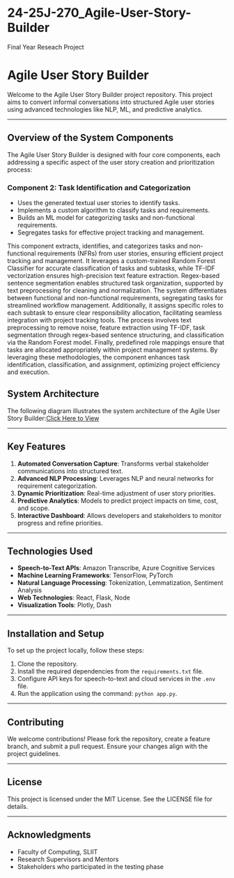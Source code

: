# 24-25J-270_Agile-User-Story-Builder
Final Year Reseach Project
# Agile User Story Builder

Welcome to the Agile User Story Builder project repository. This project aims to convert informal conversations into structured Agile user stories using advanced technologies like NLP, ML, and predictive analytics.

---

## Overview of the System Components

The Agile User Story Builder is designed with four core components, each addressing a specific aspect of the user story creation and prioritization process:



### **Component 2: Task Identification and Categorization**
- Uses the generated textual user stories to identify tasks.
- Implements a custom algorithm to classify tasks and requirements.
- Builds an ML model for categorizing tasks and non-functional requirements.
- Segregates tasks for effective project tracking and management.

This component extracts, identifies, and categorizes tasks and non-functional requirements (NFRs) from user stories, ensuring efficient project tracking and management. It leverages a custom-trained Random Forest Classifier for accurate classification of tasks and subtasks, while TF-IDF vectorization ensures high-precision text feature extraction. Regex-based sentence segmentation enables structured task organization, supported by text preprocessing for cleaning and normalization. The system differentiates between functional and non-functional requirements, segregating tasks for streamlined workflow management. Additionally, it assigns specific roles to each subtask to ensure clear responsibility allocation, facilitating seamless integration with project tracking tools. The process involves text preprocessing to remove noise, feature extraction using TF-IDF, task segmentation through regex-based sentence structuring, and classification via the Random Forest model. Finally, predefined role mappings ensure that tasks are allocated appropriately within project management systems. By leveraging these methodologies, the component enhances task identification, classification, and assignment, optimizing project efficiency and execution.

## System Architecture

The following diagram illustrates the system architecture of the Agile User Story Builder:[Click Here to View](https://drive.google.com/file/d/1c32_GP-WuX-dX_VAARy7qzemaC3o61Ax/view?usp=sharing)





---

## Key Features
1. **Automated Conversation Capture**: Transforms verbal stakeholder communications into structured text.
2. **Advanced NLP Processing**: Leverages NLP and neural networks for requirement categorization.
3. **Dynamic Prioritization**: Real-time adjustment of user story priorities.
4. **Predictive Analytics**: Models to predict project impacts on time, cost, and scope.
5. **Interactive Dashboard**: Allows developers and stakeholders to monitor progress and refine priorities.

---

## Technologies Used
- **Speech-to-Text APIs**: Amazon Transcribe, Azure Cognitive Services
- **Machine Learning Frameworks**: TensorFlow, PyTorch
- **Natural Language Processing**: Tokenization, Lemmatization, Sentiment Analysis
- **Web Technologies**: React, Flask, Node
- **Visualization Tools**: Plotly, Dash

---

## Installation and Setup
To set up the project locally, follow these steps:
1. Clone the repository.
2. Install the required dependencies from the `requirements.txt` file.
3. Configure API keys for speech-to-text and cloud services in the `.env` file.
4. Run the application using the command: `python app.py`.

---

## Contributing
We welcome contributions! Please fork the repository, create a feature branch, and submit a pull request. Ensure your changes align with the project guidelines.

---

## License
This project is licensed under the MIT License. See the LICENSE file for details.

---

## Acknowledgments
- Faculty of Computing, SLIIT
- Research Supervisors and Mentors
- Stakeholders who participated in the testing phase
